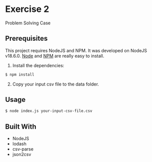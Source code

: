 # Exercise 2

Problem Solving Case

## Prerequisites

This project requires NodeJS and NPM. It was developed on NodeJS v18.6.0. 
[Node](http://nodejs.org/) and [NPM](https://npmjs.org/) are really easy to install.

1. Install the dependencies:

```sh
$ npm install
```

2. Copy your input csv file to the data folder.

## Usage

```sh
$ node index.js your-input-csv-file.csv
```

## Built With

* NodeJS
* lodash
* csv-parse
* json2csv